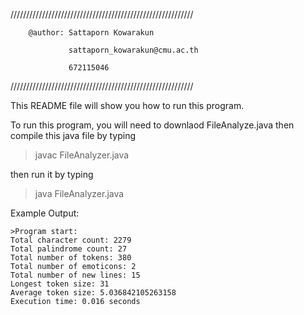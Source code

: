 //////////////////////////////////////////////////////////

        @author: Sattaporn Kowarakun

                 sattaporn_kowarakun@cmu.ac.th 

                 672115046
//////////////////////////////////////////////////////////

This README file will show you how to run this program.

To run this program, you will need to downlaod FileAnalyze.java
then compile this java file by typing
>javac FileAnalyzer.java

then run it by typing
>java FileAnalyzer.java

Example Output:

    >Program start:
    Total character count: 2279
    Total palindrome count: 27
    Total number of tokens: 380
    Total number of emoticons: 2
    Total number of new lines: 15
    Longest token size: 31
    Average token size: 5.036842105263158
    Execution time: 0.016 seconds